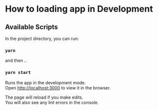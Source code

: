 # How to loading app in Development

## Available Scripts

In the project directory, you can run:

### `yarn`

and then ..

### `yarn start`

Runs the app in the development mode.\
Open [http://localhost:3000](http://localhost:3000) to view it in the browser.

The page will reload if you make edits.\
You will also see any lint errors in the console.
